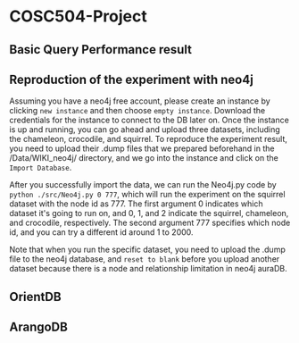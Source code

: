 # COSC504-Project

## Basic Query Performance result 


## Reproduction of the experiment with neo4j 
Assuming you have a neo4j free account, please create an instance by clicking `new instance` and then choose `empty instance`. Download the credentials for the instance to connect to the DB later on. 
Once the instance is up and running, you can go ahead and upload three datasets, including the chameleon, crocodile, and squirrel. 
To reproduce the experiment result, you need to upload their .dump files that we prepared beforehand  in the /Data/WIKI_neo4j/ directory, and we go into the instance and click on the `Import Database`. 


After you successfully import the data, we can run the Neo4j.py code by `python ./src/Neo4j.py 0 777`,  which will run the experiment on the squirrel dataset with the node id as 777. 
The first argument 0 indicates which dataset it's going to run on, and 0, 1, and 2 indicate the squirrel, chameleon, and crocodile, respectively.
The second argument 777 specifies which node id, and you can try a different id around 1 to 2000.

Note that when you run the specific dataset, you need to upload the .dump file to the neo4j database, and `reset to blank` before you upload another dataset because there is a node and relationship limitation in neo4j auraDB.



## OrientDB 

## ArangoDB
